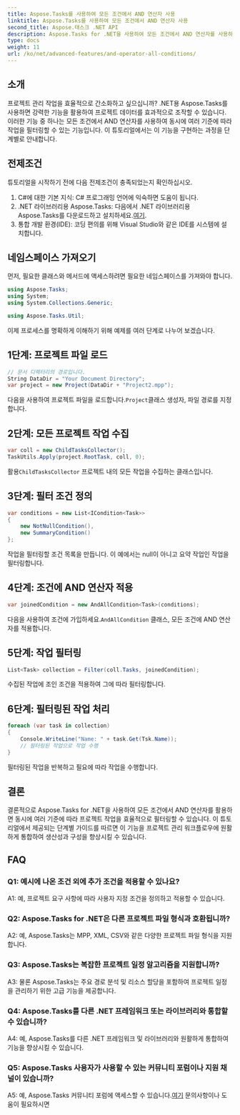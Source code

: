 ```yaml
---
title: Aspose.Tasks를 사용하여 모든 조건에서 AND 연산자 사용
linktitle: Aspose.Tasks를 사용하여 모든 조건에서 AND 연산자 사용
second_title: Aspose.태스크 .NET API
description: Aspose.Tasks for .NET을 사용하여 모든 조건에서 AND 연산자를 사용하여 프로젝트 작업을 효율적으로 필터링하는 방법을 알아보세요.
type: docs
weight: 11
url: /ko/net/advanced-features/and-operator-all-conditions/
---
```

## 소개

프로젝트 관리 작업을 효율적으로 간소화하고 싶으십니까? .NET용 Aspose.Tasks를 사용하면 강력한 기능을 활용하여 프로젝트 데이터를 효과적으로 조작할 수 있습니다. 이러한 기능 중 하나는 모든 조건에서 AND 연산자를 사용하여 동시에 여러 기준에 따라 작업을 필터링할 수 있는 기능입니다. 이 튜토리얼에서는 이 기능을 구현하는 과정을 단계별로 안내합니다.

## 전제조건

튜토리얼을 시작하기 전에 다음 전제조건이 충족되었는지 확인하십시오.

1. C#에 대한 기본 지식: C# 프로그래밍 언어에 익숙하면 도움이 됩니다.
2.  .NET 라이브러리용 Aspose.Tasks: 다음에서 .NET 라이브러리용 Aspose.Tasks를 다운로드하고 설치하세요.[여기](https://releases.aspose.com/tasks/net/).
3. 통합 개발 환경(IDE): 코딩 편의를 위해 Visual Studio와 같은 IDE를 시스템에 설치합니다.

## 네임스페이스 가져오기

먼저, 필요한 클래스와 메서드에 액세스하려면 필요한 네임스페이스를 가져와야 합니다.

```csharp
using Aspose.Tasks;
using System;
using System.Collections.Generic;

using Aspose.Tasks.Util;

```

이제 프로세스를 명확하게 이해하기 위해 예제를 여러 단계로 나누어 보겠습니다.

## 1단계: 프로젝트 파일 로드

```csharp
// 문서 디렉터리의 경로입니다.
String DataDir = "Your Document Directory";
var project = new Project(DataDir + "Project2.mpp");
```

 다음을 사용하여 프로젝트 파일을 로드합니다.`Project`클래스 생성자, 파일 경로를 지정합니다.

## 2단계: 모든 프로젝트 작업 수집

```csharp
var coll = new ChildTasksCollector();
TaskUtils.Apply(project.RootTask, coll, 0);
```

 활용`ChildTasksCollector` 프로젝트 내의 모든 작업을 수집하는 클래스입니다.

## 3단계: 필터 조건 정의

```csharp
var conditions = new List<ICondition<Task>>
{
    new NotNullCondition(),
    new SummaryCondition()
};
```

작업을 필터링할 조건 목록을 만듭니다. 이 예에서는 null이 아니고 요약 작업인 작업을 필터링합니다.

## 4단계: 조건에 AND 연산자 적용

```csharp
var joinedCondition = new AndAllCondition<Task>(conditions);
```

 다음을 사용하여 조건에 가입하세요.`AndAllCondition` 클래스, 모든 조건에 AND 연산자를 적용합니다.

## 5단계: 작업 필터링

```csharp
List<Task> collection = Filter(coll.Tasks, joinedCondition);
```

수집된 작업에 조인 조건을 적용하여 그에 따라 필터링합니다.

## 6단계: 필터링된 작업 처리

```csharp
foreach (var task in collection)
{
    Console.WriteLine("Name: " + task.Get(Tsk.Name));
    // 필터링된 작업으로 작업 수행
}
```

필터링된 작업을 반복하고 필요에 따라 작업을 수행합니다.

## 결론

결론적으로 Aspose.Tasks for .NET을 사용하여 모든 조건에서 AND 연산자를 활용하면 동시에 여러 기준에 따라 프로젝트 작업을 효율적으로 필터링할 수 있습니다. 이 튜토리얼에서 제공되는 단계별 가이드를 따르면 이 기능을 프로젝트 관리 워크플로우에 원활하게 통합하여 생산성과 구성을 향상시킬 수 있습니다.

## FAQ

### Q1: 예시에 나온 조건 외에 추가 조건을 적용할 수 있나요?

A1: 예, 프로젝트 요구 사항에 따라 사용자 지정 조건을 정의하고 적용할 수 있습니다.

### Q2: Aspose.Tasks for .NET은 다른 프로젝트 파일 형식과 호환됩니까?

A2: 예, Aspose.Tasks는 MPP, XML, CSV와 같은 다양한 프로젝트 파일 형식을 지원합니다.

### Q3: Aspose.Tasks는 복잡한 프로젝트 일정 알고리즘을 지원합니까?

A3: 물론 Aspose.Tasks는 주요 경로 분석 및 리소스 할당을 포함하여 프로젝트 일정을 관리하기 위한 고급 기능을 제공합니다.

### Q4: Aspose.Tasks를 다른 .NET 프레임워크 또는 라이브러리와 통합할 수 있습니까?

A4: 예, Aspose.Tasks를 다른 .NET 프레임워크 및 라이브러리와 원활하게 통합하여 기능을 향상시킬 수 있습니다.

### Q5: Aspose.Tasks 사용자가 사용할 수 있는 커뮤니티 포럼이나 지원 채널이 있습니까?

 A5: 예, Aspose.Tasks 커뮤니티 포럼에 액세스할 수 있습니다.[여기](https://forum.aspose.com/c/tasks/15) 문의사항이나 도움이 필요하시면